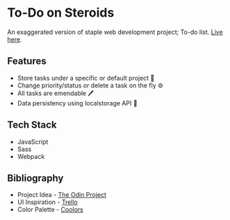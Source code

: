 # To-Do on Steroids

An exaggerated version of staple web development project; To-do list. [Live here](https://nirvaanbal.github.io/to-do/).

## Features

- Store tasks under a specific or default project 📝
- Change priority/status or delete a task on the fly ⚙️
- All tasks are emendable 🖊️
- Data persistency using localstorage API 🏪

## Tech Stack

- JavaScript
- Sass
- Webpack

## Bibliography

- Project Idea - [The Odin Project](https://www.theodinproject.com/lessons/node-path-javascript-todo-list)
- UI Inspiration - [Trello](https://trello.com/)
- Color Palette - [Coolors](https://coolors.co/)
